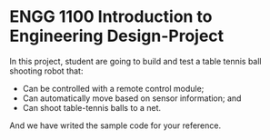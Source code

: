 # ENGG 1100 Introduction to Engineering Design-Project

In this project, student are going to build and test a table tennis ball shooting robot that:
* Can be controlled with a remote control module;
* Can automatically move based on sensor information; and
* Can shoot table-tennis balls to a net.

And we have writed the sample code for your reference. 
